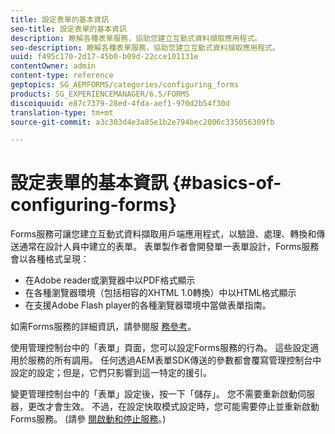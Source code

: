 ```yaml
---
title: 設定表單的基本資訊
seo-title: 設定表單的基本資訊
description: 瞭解各種表單服務，協助您建立互動式資料擷取應用程式。
seo-description: 瞭解各種表單服務，協助您建立互動式資料擷取應用程式。
uuid: f495c170-2d17-45b0-b09d-22cce101131e
contentOwner: admin
content-type: reference
geptopics: SG_AEMFORMS/categories/configuring_forms
products: SG_EXPERIENCEMANAGER/6.5/FORMS
discoiquuid: e87c7379-28ed-4fda-aef1-970d2b54f30d
translation-type: tm+mt
source-git-commit: a3c303d4e3a85e1b2e794bec2006c335056309fb

---
```



# 設定表單的基本資訊 {#basics-of-configuring-forms}

Forms服務可讓您建立互動式資料擷取用戶端應用程式，以驗證、處理、轉換和傳送通常在設計人員中建立的表單。 表單製作者會開發單一表單設計，Forms服務會以各種格式呈現：

* 在Adobe reader或瀏覽器中以PDF格式顯示
* 在各種瀏覽器環境（包括相容的XHTML 1.0轉換）中以HTML格式顯示
* 在支援Adobe Flash player的各種瀏覽器環境中當做表單指南。

如需Forms服務的詳細資訊，請參閱服 [務參考](https://www.adobe.com/go/learn_aemforms_services_63)。

使用管理控制台中的「表單」頁面，您可以設定Forms服務的行為。 這些設定適用於服務的所有調用。 任何透過AEM表單SDK傳送的參數都會覆寫管理控制台中設定的設定；但是，它們只影響到這一特定的援引。

變更管理控制台中的「表單」設定後，按一下「儲存」。 您不需要重新啟動伺服器，更改才會生效。 不過，在設定快取模式設定時，您可能需要停止並重新啟動Forms服務。 (請參 [閱啟動和停止服務](/help/forms/using/admin-help/starting-stopping-services.md#starting-and-stopping-services)。)
